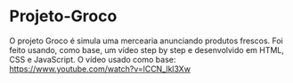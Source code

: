 # Projeto-Groco
O projeto Groco é simula uma mercearia anunciando produtos frescos. Foi feito usando, como base, um vídeo step by step e desenvolvido em HTML, CSS e JavaScript.
O vídeo usado como base: https://www.youtube.com/watch?v=lCCN_lkl3Xw
